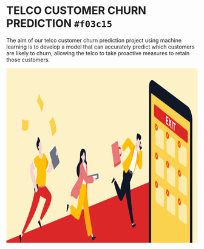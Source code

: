 # TELCO CUSTOMER CHURN PREDICTION `#f03c15`

The aim of our telco customer churn prediction project using machine learning is to develop a model that can accurately predict which customers are likely to churn, allowing the telco to take proactive measures to retain those customers.

<img src="Images/200255925-e806c682-6d06-4cbb-ac65-a14604dc74e9.png" height="460" width="860" >

